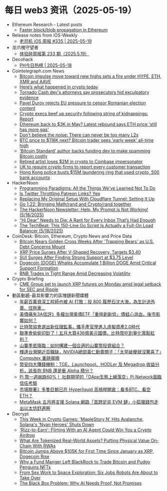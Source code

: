 # 每日 web3 资讯（2025-05-19）

- Ethereum Research - Latest posts
  - [Faster block/blob propagation in Ethereum](https://ethresear.ch/t/faster-block-blob-propagation-in-ethereum/21370?page=2#post_39)
- Release notes from iOS-Weekly
  - [老司机 iOS 周报 #335 | 2025-05-19](https://github.com/SwiftOldDriver/iOS-Weekly/releases/tag/%23335)
- 龙爪槐守望者
  - [体验碎周报第 233 期（2025.5.19）](https://www.ftium4.com/ux-weekly-233.html)
- Decohack
  - [PH今日热榜 | 2025-05-18](https://decohack.com/producthunt-daily-2025-05-18/)
- Cointelegraph.com News
  - [Bitcoin impulse move toward new highs sets a fire under HYPE, ETH, XMR and AAVE](https://cointelegraph.com/news/bitcoin-impulse-move-toward-new-highs-sets-a-fire-under-hype-eth-xmr-and-aave?utm_source=rss_feed&utm_medium=rss&utm_campaign=rss_partner_inbound)
  - [Here’s what happened in crypto today](https://cointelegraph.com/news/what-happened-in-crypto-today?utm_source=rss_feed&utm_medium=rss&utm_campaign=rss_partner_inbound)
  - [Tornado Cash dev&#039;s attorneys say prosecutors hid exculpatory evidence](https://cointelegraph.com/news/tornado-cash-dev-attorney-say-prosecutors-hid-evidence?utm_source=rss_feed&utm_medium=rss&utm_campaign=rss_partner_inbound)
  - [Pavel Durov rejects EU pressure to censor Romanian election content](https://cointelegraph.com/news/pavel-durov-rejects-eu-pressure-censor-romanian-election?utm_source=rss_feed&utm_medium=rss&utm_campaign=rss_partner_inbound)
  - [Crypto execs beef up security following string of kidnappings: Report](https://cointelegraph.com/news/crypto-execs-beef-up-security-following-kidnappings?utm_source=rss_feed&utm_medium=rss&utm_campaign=rss_partner_inbound)
  - [Ethereum back to $3K in May? Latest rebound says ETH price &#039;still has more gas&#039;](https://cointelegraph.com/news/ethereum-3k-in-may-eth-price-still-more-gas-3k?utm_source=rss_feed&utm_medium=rss&utm_campaign=rss_partner_inbound)
  - [Don’t believe the noise: There can never be too many L2s](https://cointelegraph.com/news/there-can-never-be-too-many-l2s?utm_source=rss_feed&utm_medium=rss&utm_campaign=rss_partner_inbound)
  - [BTC price to $116K next? Bitcoin trader sees &#039;early week&#039; all-time high](https://cointelegraph.com/news/bitcoin-due-116k-next-trader-early-week-all-time-highs?utm_source=rss_feed&utm_medium=rss&utm_campaign=rss_partner_inbound)
  - [‘Bitcoin Standard’ author backs funding dev to make spamming Bitcoin costly](https://cointelegraph.com/news/saifedean-ammous-funds-dev-to-fight-bitcoin-spam?utm_source=rss_feed&utm_medium=rss&utm_campaign=rss_partner_inbound)
  - [Retired artist loses $2M in crypto to Coinbase impersonator](https://cointelegraph.com/news/retired-artist-loses-2m-in-crypto-to-coinbase-impersonator?utm_source=rss_feed&utm_medium=rss&utm_campaign=rss_partner_inbound)
  - [UK to require crypto firms to report every customer transaction](https://cointelegraph.com/news/uk-to-mandate-crypto-reporting-on-all-customer-transactions-in-2026?utm_source=rss_feed&utm_medium=rss&utm_campaign=rss_partner_inbound)
  - [Hong Kong police busts $15M laundering ring that used crypto, 500 bank accounts](https://cointelegraph.com/news/hong-kong-police-busts-15-million-dollar-crypto-laundering-ring?utm_source=rss_feed&utm_medium=rss&utm_campaign=rss_partner_inbound)
- HackerNoon
  - [Programming Paradigms: All the Things We’ve Learned Not To Do](https://hackernoon.com/programming-paradigms-all-the-things-weve-learned-not-to-do?source=rss)
  - [Is Twitter Throttling Patreon Links? Yep](https://hackernoon.com/is-twitter-throttling-patreon-links-yep?source=rss)
  - [Replacing My Original Setup With Cloudflare Tunnel: Setting It Up](https://hackernoon.com/replacing-my-original-setup-with-cloudflare-tunnel-setting-it-up?source=rss)
  - [Go 1.22: Bringing Math/rand and Crypto/rand together](https://hackernoon.com/go-122-bringing-mathrand-and-cryptorand-together?source=rss)
  - [The HackerNoon Newsletter: Help, My Prompt is Not Working! (5/18/2025)](https://hackernoon.com/5-18-2025-newsletter?source=rss)
  - [“Hi Dear” Needs to Die: A Rant for Every Inbox That’s Had Enough](https://hackernoon.com/hi-dear-needs-to-die-a-rant-for-every-inbox-thats-had-enough?source=rss)
  - [The TechBeat: This 150-Line Go Script Is Actually a Full-On Load Balancer (5/18/2025)](https://hackernoon.com/5-18-2025-techbeat?source=rss)
- CoinDesk: Bitcoin, Ethereum, Crypto News and Price Data
  - [Bitcoin Nears Golden Cross Weeks After 'Trapping Bears' as U.S. Debt Concerns Mount](https://www.coindesk.com/markets/2025/05/18/bitcoin-nears-bullish-golden-cross-following-failed-death-cross-echoing-2024-pattern)
  - [XRP Price Surges After V-Shaped Recovery, Targets $3.40](https://www.coindesk.com/markets/2025/05/18/xrp-price-surges-after-v-shaped-recovery-targets-usd3-40)
  - [SUI Surges After Finding Strong Support at $3.75 Level](https://www.coindesk.com/markets/2025/05/18/sui-surges-after-finding-strong-support-at-usd3-75-level)
  - [Dogecoin (DOGE) Whales Accumulate 1 Billion DOGE Amid Critical Support Formation](https://www.coindesk.com/markets/2025/05/18/dogecoin-doge-whales-accumulate-1-billion-doge-amid-critical-support-formation)
  - [BNB Trades in Tight Range Amid Decreasing Volatility](https://www.coindesk.com/markets/2025/05/18/bnb-trades-in-tight-range-amid-decreasing-volatility)
- Crypto Briefing
  - [CME Group set to launch XRP futures on Monday amid legal setback for SEC and Ripple](https://cryptobriefing.com/cme-launch-xrp-futures/)
- 動區動趨-最具影響力的區塊鏈新聞媒體
  - [年薪百萬資深工程師也被 AI 打敗：投 800 履歷石沈大海，為生計送外賣、住拖車…](https://www.blocktempo.com/the-great-displacement-ai-era-shawn-k-story/)
  - [美債痛失3A信評》多檔台灣美債ETF「重摔創新低」債蛙心淌血，後市影響如何？](https://www.blocktempo.com/many-taiwan-us-treasury-bond-etfs-hit-new-lows/)
  - [比特幣協會選出新任理監事，攜手產官學進入虛擬資產2.0時代](https://www.blocktempo.com/bitcoin-association-elects-new-board-members-and-supervisors/)
  - [聯準會偷偷印鈔了！五月大買436億美元國債，比特幣吃到量化寬鬆紅利？](https://www.blocktempo.com/fed-buys-43-6-billion-in-treasury-bonds-in-may/)
  - [山寨季若降臨：如何構建一個合適的山寨幣投資組合？](https://www.blocktempo.com/how-to-build-a-suitable-altcoin-portfolio/)
  - [輝達台灣開近百職缺，NVIDIA總部黃仁勳賣關子：「太早破梗就沒驚喜了」Computex 重磅揭曉](https://www.blocktempo.com/nvidia-taiwan-has-nearly-100-job-openings/)
  - [幣安四大賺錢機制：TGE、Launchpool、HODLer 及 Megadrop 收益分析，該長抱 BNB 還是衝 Alpha 積分？](https://www.blocktempo.com/analysis-of-tge-launchpool-hodler-and-megadrop-profits/)
  - [Pi 幣一週崩跌60%！ 社群期望的「DApp生態上線落空」Pi Network面臨信任考驗](https://www.blocktempo.com/the-dapp-ecosystem-launch-that-the-pi-coin-community-expected-failed/)
  - [市場膠著》多隻巨鯨已在 Hyperliquid 高槓桿開倉：看多BTC、看空ETH？](https://www.blocktempo.com/crypto-whales-high-leverage-trading-hyperliquid-impact/)
  - [MetaMask 五月將支援 Solana 網路「首跨足非 EVM 鏈」小狐狸錢包走出以太坊舒適圈](https://www.blocktempo.com/metamask-to-natively-support-solana-by-may-2025-boosting-interoperability/)
- Decrypt
  - [This Week in Crypto Games: 'MapleStory N' Hits Avalanche, Solana's 'Nyan Heroes' Shuts Down](https://decrypt.co/320757/this-week-crypto-games-maplestory-avalanche-nyan-heroes-solana)
  - ['Rizz-to-Earn': Flirting With an AI Agent Could Win You a Crypto Airdrop](https://decrypt.co/320489/rizz-earn-sweet-talking-ai-agent-airdrop-pixels)
  - [What Are Tokenized Real-World Assets? Putting Physical Value On-Chain With RWAs](https://decrypt.co/resources/what-are-tokenized-real-world-assets-rwa)
  - [Bitcoin Jumps Above $105K for First Time Since January as XRP, Dogecoin Rise](https://decrypt.co/320759/bitcoin-above-105k-xrp-dogecoin-rise)
  - [Why a Fund Manger Left BlackRock to Trade Bitcoin and Pudgy Penguins NFTs](https://decrypt.co/318870/why-fund-manager-left-blackrock-trade-bitcoin-nfts)
  - [From Sex Work to Space Exploration: Six Jobs Robots Are About to Take Over](https://decrypt.co/320621/jobs-robots-about-take-over-humans)
  - [The Black Box Problem: Why AI Needs Proof, Not Promises](https://decrypt.co/320393/trust-ai-starts-with-proof-not-promise)
